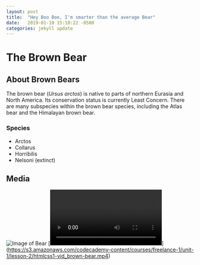 ```yaml
---
layout: post
title:  "Hey Boo Boo, I'm smarter than the average Bear"
date:   2019-01-10 15:10:22 -0500
categories: jekyll update
---
```


# The Brown Bear

## About Brown Bears
The brown bear (*Ursus arctos*) is native to parts of northern Eurasia and North America. Its conservation status is currently Least Concern. There are many subspecies within the brown bear species, including the Atlas bear and the Himalayan brown bear.

### Species
- Arctos
- Collarus
- Horribilis
- Nelsoni (extinct)
      
  
## Media
 
![Image of Bear](https://s3.amazonaws.com/codecademy-content/courses/web-101/web101-image_brownbear.jpg)
[![Video of Bear](https://s3.amazonaws.com/codecademy-content/courses/freelance-1/unit-1/lesson-2/htmlcss1-vid_brown-bear.mp4)]
(https://s3.amazonaws.com/codecademy-content/courses/freelance-1/unit-1/lesson-2/htmlcss1-vid_brown-bear.mp4)
